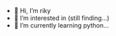 - 👋 Hi, I’m riky
- 👀 I’m interested in (still finding...)
- 🌱 I’m currently learning python...


<!---
rkyadav17/rkyadav17 is a ✨ special ✨ repository because its `README.md` (this file) appears on your GitHub profile.
You can click the Preview link to take a look at your changes.
--->
